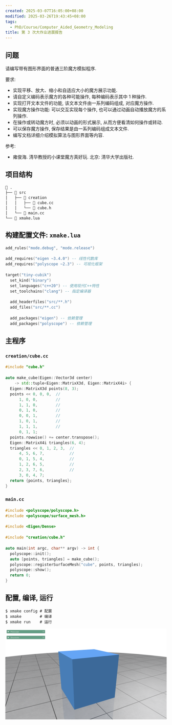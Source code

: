 ```yaml
---
created: 2025-03-07T16:05:00+08:00
modified: 2025-03-26T19:43:45+08:00
tags:
  - PhD/Course/Computer_Aided_Geometry_Modeling
title: 第 3 次大作业进展报告
---
```


## 问题

请编写带有图形界面的普通三阶魔方模拟程序.

要求:

- 实现平移、放大、缩小和自适应大小的魔方展示功能.
- 请自定义编码表示魔方的各种可能操作, 每种编码表示其中 1 种操作.
- 实现打开文本文件的功能, 该文本文件由一系列编码组成, 对应魔方操作.
- 实现魔方操作功能: 可以交互实现每个操作, 也可以通过动画自动播放魔方的系列操作.
- 在操作或转动魔方时, 必须以动画的形式展示, 从而方便看清如何操作或转动.
- 可以保存魔方操作, 保存结果是由一系列编码组成文本文件.
- 编写文档详细介绍模拟算法与图形界面等内容.

参考:

- 雍俊海. 清华教授的小课堂魔方真好玩. 北京: 清华大学出版社.

## 项目结构

```
 .
├──  src
│   ├──  creation
│   │   ├──  cube.cc
│   │   └──  cube.h
│   └──  main.cc
└──  xmake.lua
```

## 构建配置文件: `xmake.lua`

```lua
add_rules("mode.debug", "mode.release")

add_requires("eigen ~3.4.0") -- 线性代数库
add_requires("polyscope ~2.3") -- 可视化框架

target("tiny-cubik")
  set_kind("binary")
  set_languages("c++20") -- 使用现代C++特性
  set_toolchains("clang") -- 指定编译器

  add_headerfiles("src/**.h")
  add_files("src/**.cc")

  add_packages("eigen") -- 依赖管理
  add_packages("polyscope") -- 依赖管理
```

## 主程序

### `creation/cube.cc`

```cpp
#include "cube.h"

auto make_cube(Eigen::Vector3d center)
    -> std::tuple<Eigen::MatrixX3d, Eigen::MatrixX4i> {
  Eigen::MatrixX3d points(8, 3);
  points << 0, 0, 0,  //
      1, 0, 0,        //
      1, 1, 0,        //
      0, 1, 0,        //
      0, 0, 1,        //
      1, 0, 1,        //
      1, 1, 1,        //
      0, 1, 1;
  points.rowwise() += center.transpose();
  Eigen::MatrixX4i triangles(6, 4);
  triangles << 0, 1, 2, 3,  //
      4, 5, 6, 7,           //
      0, 1, 5, 4,           //
      1, 2, 6, 5,           //
      2, 3, 7, 6,           //
      3, 0, 4, 7;
  return {points, triangles};
}
```

### `main.cc`

```cpp
#include <polyscope/polyscope.h>
#include <polyscope/surface_mesh.h>

#include <Eigen/Dense>

#include "creation/cube.h"

auto main(int argc, char** argv) -> int {
  polyscope::init();
  auto [points, triangles] = make_cube();
  polyscope::registerSurfaceMesh("cube", points, triangles);
  polyscope::show();
  return 0;
}
```

## 配置, 编译, 运行

```console
$ xmake config # 配置
$ xmake        # 编译
$ xmake run    # 运行
```

![](IMG-2025-03-12T221836+0800.png)
